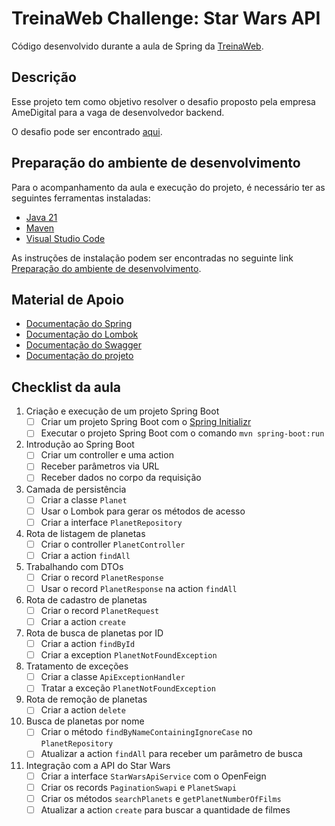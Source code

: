 # TreinaWeb Challenge: Star Wars API

Código desenvolvido durante a aula de Spring da [TreinaWeb](https://www.treinaweb.com.br/).

## Descrição

Esse projeto tem como objetivo resolver o desafio proposto pela empresa AmeDigital para a vaga de desenvolvedor backend.

O desafio pode ser encontrado [aqui](https://github.com/AmeDigital/challenge-back-end-hit).

## Preparação do ambiente de desenvolvimento

Para o acompanhamento da aula e execução do projeto, é necessário ter as seguintes ferramentas instaladas:

- [Java 21](https://www.oracle.com/java/technologies/javase/jdk21-archive-downloads.html)
- [Maven](https://maven.apache.org/download.cgi)
- [Visual Studio Code](https://code.visualstudio.com/)

As instruções de instalação podem ser encontradas no seguinte link [Preparação do ambiente de desenvolvimento](.github/SETUP.md).

## Material de Apoio

- [Documentação do Spring](https://spring.io/projects/spring-boot)
- [Documentação do Lombok](https://projectlombok.org/)
- [Documentação do Swagger](https://swagger.io/)
- [Documentação do projeto](./docs/)

## Checklist da aula

1. Criação e execução de um projeto Spring Boot
    - [ ] Criar um projeto Spring Boot com o [Spring Initializr](https://start.spring.io/)
    - [ ] Executar o projeto Spring Boot com o comando `mvn spring-boot:run`
2. Introdução ao Spring Boot
    - [ ] Criar um controller e uma action
    - [ ] Receber parâmetros via URL
    - [ ] Receber dados no corpo da requisição
3. Camada de persistência
    - [ ] Criar a classe `Planet`
    - [ ] Usar o Lombok para gerar os métodos de acesso
    - [ ] Criar a interface `PlanetRepository`
4. Rota de listagem de planetas
    - [ ] Criar o controller `PlanetController`
    - [ ] Criar a action `findAll`
5. Trabalhando com DTOs
    - [ ] Criar o record `PlanetResponse`
    - [ ] Usar o record `PlanetResponse` na action `findAll`
6. Rota de cadastro de planetas
    - [ ] Criar o record `PlanetRequest`
    - [ ] Criar a action `create`
7. Rota de busca de planetas por ID
    - [ ] Criar a action `findById`
    - [ ] Criar a exception `PlanetNotFoundException`
8. Tratamento de exceções
    - [ ] Criar a classe `ApiExceptionHandler`
    - [ ] Tratar a exceção `PlanetNotFoundException`
9. Rota de remoção de planetas
    - [ ] Criar a action `delete`
10. Busca de planetas por nome
    - [ ] Criar o método `findByNameContainingIgnoreCase` no `PlanetRepository`
    - [ ] Atualizar a action `findAll` para receber um parâmetro de busca
11. Integração com a API do Star Wars
    - [ ] Criar a interface `StarWarsApiService` com o OpenFeign
    - [ ] Criar os records `PaginationSwapi` e `PlanetSwapi`
    - [ ] Criar os métodos `searchPlanets` e `getPlanetNumberOfFilms`
    - [ ] Atualizar a action `create` para buscar a quantidade de filmes
